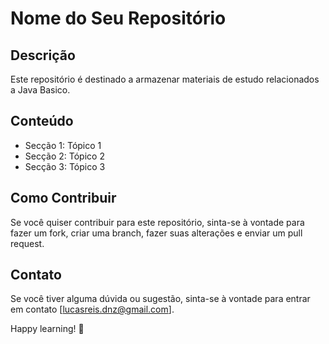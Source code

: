 # Nome do Seu Repositório

## Descrição
Este repositório é destinado a armazenar materiais de estudo relacionados a Java Basico.

## Conteúdo
- Secção 1: Tópico 1
- Secção 2: Tópico 2
- Secção 3: Tópico 3

## Como Contribuir
Se você quiser contribuir para este repositório, sinta-se à vontade para fazer um fork, criar uma branch, fazer suas alterações e enviar um pull request.


## Contato
Se você tiver alguma dúvida ou sugestão, sinta-se à vontade para entrar em contato [lucasreis.dnz@gmail.com].

Happy learning! 🚀


